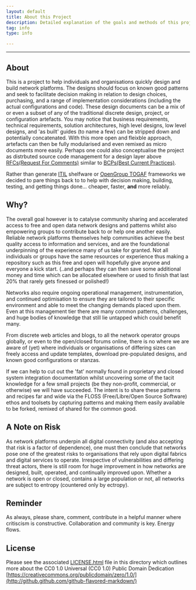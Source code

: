 ```yaml
---
layout: default
title: About this Project
description: Detailed explanation of the goals and methods of this project.
tag: info
type: info

---
```


---

## About

This is a project to help individuals and organisations quickly design and build network platforms. The designs should focus on known good patterns and seek to facilitate decision making in relation to design choices, purchasing, and a range of implementation considerations (including the actual configurations and code). These design documents can be a mix of or even a subset of any of the traditional discrete design, project, or configuration artefacts. You may notice that business requirements, technical requirements, solution architectures, high level designs, low level designs, and 'as built' guides (to name a few) can be stripped down and potentially concatenated. With this more open and fleixble approach, artefacts can then be fully modularised and even remixed as micro documents more easily. Perhaps one could also conceptualise the project as distrbuted source code management for a design layer above [RFCs(Request For Comments)](http://www.ietf.org/rfc.html) similar to [BCPs(Best Current Practices)](http://en.wikipedia.org/wiki/Best_current_practice). 

Rather than generate [ITIL](http://www.itil-officialsite.com/AboutITIL/WhatisITIL.aspx) shelfware or [OpenGroup TOGAF](http://www.opengroup.org/togaf/) frameworks we decided to pare things back to to help with decision making, building, testing, and getting things done… cheaper, faster, **and** more reliably.

## Why?

The overall goal however is to catalyse community sharing and accelerated access to free and open data network designs and patterns whilst also empowering groups to contribute back to or help one another easily. Reliable network platforms themselves help communities achieve the best quality access to information and services, and are the foundational underpinning of the experience many of us take for granted. Not all individuals or groups have the same resources or experience thus making a repository such as this free and open will hopefully give anyone and everyone a kick start. (..and perhaps they can then save some additional money and time which can be allocated elsewhere or used to finish that last 20% that rarely gets finessed or polished!)

Networks also require ongoing operational management, instrumentation, and continued optimisation to ensure they are tailored to their specific environment and able to meet the changing demands placed upon them. Even at this management tier there are many common patterns, challenges, and huge bodies of knowledge that still lie untapped which could benefit many.

From discrete web articles and blogs, to all the network operator groups globally, or even to the open/closed forums online, there is no where we are aware of (yet) where individuals or organisations of differing sizes can freely access and update templates, download pre-populated designs, and known good configurations or stanzas.

If we can help to cut out the 'fat' normally found in proprietary and closed system integration documentation whilst uncovering some of the tacit knowledge for a few small projects (be they non-profit, commercial, or otherwise) we will have succeeded. The intent is to share these patterns and recipes far and wide via the FLOSS (Free/Libre/Open Source Software) ethos and toolsets by capturing patterns and making them easily available to be forked, remixed of shared for the common good. 

## A Note on Risk

As network platforms underpin all digital connectivity (and also accepting that risk is a factor of dependence), one must then conclude that networks pose one of the greatest risks to organisations that rely upon digital fabrics and digital services to operate. Irrespective of vulnerabilities and differing threat actors, there is still room for huge improvement in how networks are designed, built, operated, and continually improved upon. Whether a network is open or closed, contains a large population or not, all networks are subject to entropy (countered only by ectropy).


## Reminder

As always, please share, comment, contribute in a helpful manner where critiscism is constructive. Collaboration and community is key. Energy flows.

## License 

Please see the associated [LICENSE.html](LICENSE.html) file in this directory which outlines more about the CC0 1.0 Universal (CC0 1.0) 
Public Domain Dedication [https://creativecommons.org/publicdomain/zero/1.0/](http://github.github.com/github-flavored-markdown/)